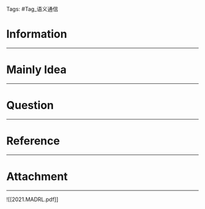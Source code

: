 Tags: #Tag_语义通信 
# Information
---


# Mainly Idea
---


# Question
---


# Reference
---


# Attachment
---
![[2021.MADRL.pdf]]